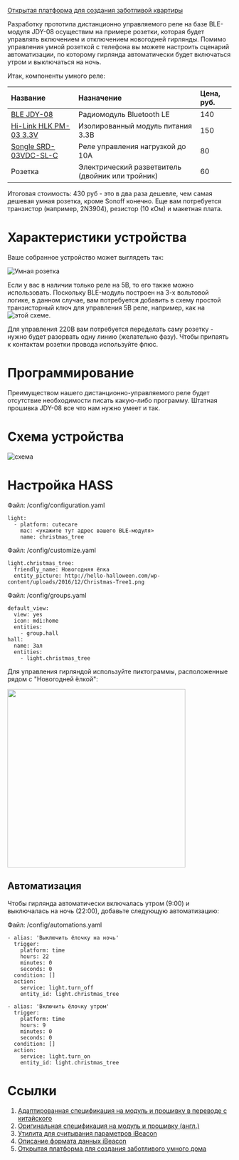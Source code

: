 [Открытая платформа для создания заботливой квартиры](http://cutecare.ru)

Разработку прототипа дистанционно управляемого реле на базе BLE-модуля JDY-08 осуществим на примере розетки, которая будет управлять включением и отключением новогодней гирлянды. Помимо управления умной розеткой с телефона вы можете настроить сценарий автоматизации, по которому гирлянда автоматически будет включаться утром и выключаться на ночь.

Итак, компоненты умного реле:

|Название|Назначение|Цена, руб.|
| :----------- |:----------- |:----------- |
|[BLE JDY-08](https://rover.ebay.com/rover/1/711-53200-19255-0/1?icep_id=114&ipn=icep&toolid=20004&campid=5338218090&mpre=https%3A%2F%2Fwww.ebay.com%2Fitm%2FBluetooth-4-0-BLE-Low-Power-CC2541-JDY-08-Support-Airsync-iBeacon-Module%2F322511962233%3FssPageName%3DSTRK%253AMEBIDX%253AIT%26_trksid%3Dp2057872.m2749.l2649)|Радиомодуль Bluetooth LE|140|
|[Hi-Link HLK PM-03 3.3V](https://rover.ebay.com/rover/1/711-53200-19255-0/1?icep_id=114&ipn=icep&toolid=20004&campid=5338218090&mpre=https%3A%2F%2Fwww.ebay.com%2Fitm%2FHLK-PM03-AC-DC-220V-to-3-3V-Step-Down-Buck-Isolated-Power-Supply-Module%2F311759562967%3FssPageName%3DSTRK%253AMEBIDX%253AIT%26_trksid%3Dp2057872.m2749.l2649)|Изолированный модуль питания 3.3В|150|
|[Songle SRD-03VDC-SL-C](https://rover.ebay.com/rover/1/711-53200-19255-0/1?icep_id=114&ipn=icep&toolid=20004&campid=5338218090&mpre=https%3A%2F%2Fwww.ebay.com%2Fitm%2F1pcs-SRD-03VDC-SL-C-3V-DC-SONGLE-Power-Relay-SRD-03VDC-SL-C-PCB-Type-SPDT%2F262337740956%3Fhash%3Ditem3d148c409c%3Ag%3AJyIAAOSwh-1W6Skv)|Реле управления нагрузкой до 10А|80|
|Розетка|Электрический разветвитель (двойник или тройник)|60|

Итоговая стоимость: 430 руб - это в два раза дешевле, чем самая дешевая умная розетка, кроме Sonoff конечно. Еще вам потребуется транзистор (например, 2N3904), резистор (10 кОм) и макетная плата.

# Характеристики устройства

Ваше собранное устройство может выглядеть так:

![Умная розетка](https://github.com/cutecare/cutecare-docs/blob/master/images/Smart-Socket-JDY-08.png?raw=true)

Если у вас в наличии только реле на 5В, то его также можно использовать. Поскольку BLE-модуль построен на 3-х вольтовой логике, в данном случае, вам потребуется добавить в схему простой транзисторный ключ для управления 5В реле, например, как на ![этой схеме](https://cutecare.readthedocs.io/ru/master/%D0%90%D0%B2%D1%82%D0%BE%D0%BF%D0%BE%D0%BB%D0%B8%D0%B2%20%D1%86%D0%B2%D0%B5%D1%82%D0%BE%D0%B2/).

Для управления 220В вам потребуется переделать саму розетку - нужно будет разорвать одну линию (желательно фазу). Чтобы припаять к контактам розетки провода используйте флюс.

# Программирование

Преимуществом нашего дистанционно-управляемого реле будет отсутствие необходимости писать какую-либо программу. Штатная прошивка JDY-08 все что нам нужно умеет и так.

# Схема устройства

![схема](https://github.com/cutecare/cutecare-docs/blob/master/images/Relay-JDY-08_bb.png?raw=true)

# Настройка HASS

Файл: /config/configuration.yaml
```
light:
  - platform: cutecare
    mac: <укажите тут адрес вашего BLE-модуля>
    name: christmas_tree
```

Файл: /config/customize.yaml
```
light.christmas_tree:
  friendly_name: Новогодняя ёлка
  entity_picture: http://hello-halloween.com/wp-content/uploads/2016/12/Christmas-Tree1.png
```

Файл: /config/groups.yaml
```
default_view:
  view: yes
  icon: mdi:home
  entities:
    - group.hall
hall:
  name: Зал
  entities:
    - light.christmas_tree
```

Для управления гирляндой используйте пиктограммы, расположенные рядом с "Новогодней ёлкой":

<img src="https://github.com/cutecare/cutecare-docs/blob/master/images/relay_jdy08.jpg?raw=true" width="400">

## Автоматизация

Чтобы гирлянда автоматически включалась утром (9:00) и выключалась на ночь (22:00), добавьте следующую автоматизацию:

Файл: /config/automations.yaml
```
- alias: 'Выключить ёлочку на ночь'
  trigger:
    platform: time
    hours: 22
    minutes: 0
    seconds: 0
  condition: []
  action:
    service: light.turn_off
    entity_id: light.christmas_tree

- alias: 'Включить ёлочку утром'
  trigger:
    platform: time
    hours: 9
    minutes: 0
    seconds: 0
  condition: []
  action:
    service: light.turn_on
    entity_id: light.christmas_tree
```

# Ссылки

1. [Адаптированная спецификация на модуль и прошивку в переводе с китайского](https://github.com/kichMan/JDY-08)
2. [Оригинальная спецификация на модуль и прошивку (англ.)](https://fccid.io/2AM2YJDY-08/User-Manual/User-Manual-3511895.pdf)
3. [Утилита для считывания параметров iBeacon](http://developer.radiusnetworks.com/ibeacon/idk/ibeacon_scan)
4. [Описание формата данных iBeacon](https://kvurd.com/blog/tilt-hydrometer-ibeacon-data-format/)
5. [Открытая платформа для создания заботливого умного дома](http://cutecare.ru)
